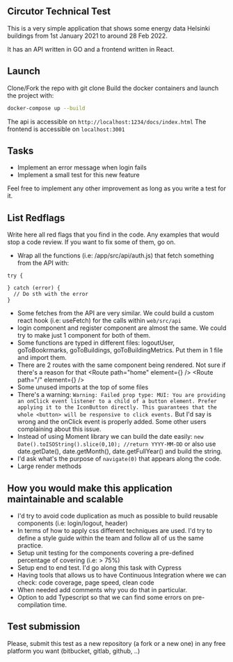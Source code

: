 ## Circutor Technical Test

This is a very simple application that shows some energy data Helsinki buildings from 1st January 2021 to around 28 Feb 2022.

It has an API written in GO and a frontend written in React.

## Launch

Clone/Fork the repo with git clone <url>
Build the docker containers and launch the project with:
```sh
docker-compose up --build
```

The api is accessible on `http://localhost:1234/docs/index.html`
The frontend is accessible on `localhost:3001`

## Tasks

- Implement an error message when login fails
- Implement a small test for this new feature

Feel free to implement any other improvement as long as you write a test for it.

## List Redflags

Write here all red flags that you find in the code. Any examples that would stop a code review. If you want to fix some of them, go on.
- Wrap all the functions (i.e: /app/src/api/auth.js) that fetch something from the API with: 

```
try {

} catch (error) {
  // Do sth with the error
}
```

- Some fetches from the API are very similar. We could build a custom react hook (i.e: useFetch) for the calls within ```web/src/api```
- login component and register component are almost the same. We could try to make just 1 component for both of them.
- Some functions are typed in different files: logoutUser, goToBookrmarks, goToBuildings, goToBuildingMetrics. Put them in 1 file and import them.
- There are 2 routes with the same component being rendered. Not sure if there's a reason for that
<Route path="home" element={<LayoutRegister />} />
<Route path="/" element={<LayoutRegister />} />
- Some unused imports at the top of some files
- There's a warning: ```Warning: Failed prop type: MUI: You are providing an onClick event listener to a child of a button element.
Prefer applying it to the IconButton directly.
This guarantees that the whole <button> will be responsive to click events.```
But I'd say is wrong and the onClick event is properly added. Some other users complaining about this issue.
- Instead of using Moment library we can build the date easily:
`new Date().toISOString().slice(0,10); //return YYYY-MM-DD` or also use date.getDate(), date.getMonth(), date.getFullYear() and build the string.
- I'd ask what's the purpose of ```navigate(0)``` that appears along the code.
- Large render methods


## How you would make this application maintainable and scalable

- I'd try to avoid code duplication as much as possible to build reusable components (i.e: login/logout, header)
- In terms of how to apply css different techniques are used. I'd try to define a style guide within the team and follow all of us the same practice.
- Setup unit testing for the components covering a pre-defined percentage of covering (i.e: > 75%)
- Setup end to end test. I'd go along this task with Cypress
- Having tools that allows us to have Continuous Integration where we can check: code coverage, page speed, clean code
- When needed add comments why you do that in particular.
- Option to add Typescript so that we can find some errors on pre-compilation time.

## Test submission

Please, submit this test as a new repository (a fork or a new one) in any free platform you want (bitbucket, gitlab, github, ..)